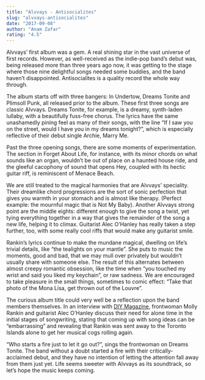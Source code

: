 ```yaml
---
title: "Alvvays - Antisocialites"
slug: "alvvays-antisocialites"
date: "2017-09-08"
author: "Anam Zafar"
rating: "4.5"
---
```


Alvvays’ first album was a gem. A real shining star in the vast universe of first records. However, as well-received as the indie-pop band’s debut was, being released more than three years ago now, it was getting to the stage where those nine delightful songs needed some buddies, and the band haven’t disappointed. Antisocialites is a quality record the whole way through.

The album starts off with three bangers: In Undertow, Dreams Tonite and Plimsoll Punk, all released prior to the album. These first three songs are classic Alvvays. Dreams Tonite, for example, is a dreamy, synth-laden lullaby, with a beautifully fuss-free chorus. The lyrics have the same unashamedly pining feel as many of their songs, with the line “If I saw you on the street, would I have you in my dreams tonight?”, which is especially reflective of their debut single Archie, Marry Me.

Past the three opening songs, there are some moments of experimentation. The section in Forget About Life, for instance, with its minor chords on what sounds like an organ, wouldn’t be out of place on a haunted house ride, and the gleeful cacophony of sound that opens Hey, coupled with its hectic guitar riff, is reminiscent of Menace Beach.

We are still treated to the magical harmonies that are Alvvays’ speciality. Their dreamlike chord progressions are the sort of sonic perfection that gives you warmth in your stomach and is almost like therapy. (Perfect example: the mournful magic that is Not My Baby). Another Alvvays strong point are the middle eights: different enough to give the song a twist, yet tying everything together in a way that gives the remainder of the song a new life, helping it to climax. Guitarist Alec O’Hanley has really taken a step further, too, with some really cool riffs that would make any guitarist smile.

Rankin’s lyrics continue to make the mundane magical, dwelling on life’s trivial details, like “the tealights on your mantle”. She puts to music the moments, good and bad, that we may mull over privately but wouldn’t usually share with someone else. The result of this alternates between almost creepy romantic obsession, like the time when “you touched my wrist and said you liked my keychain”, or raw sadness. We are encouraged to take pleasure in the small things, sometimes to comic effect: “Take that photo of the Mona Lisa, get thrown out of the Louvre”.

The curious album title could very well be a reflection upon the band members themselves. In an interview with [DIY Magazine](http://diymag.com/2017/09/08/alvvays-interview-september-2017-antisocialites), frontwoman Molly Rankin and guitarist Alec O’Hanley discuss their need for alone time in the initial stages of songwriting, stating that coming up with song ideas can be “embarrassing” and revealing that Rankin was sent away to the Toronto Islands alone to get her musical cogs rolling again.

“Who starts a fire just to let it go out?”, sings the frontwoman on Dreams Tonite. The band without a doubt started a fire with their critically-acclaimed debut, and they have no intention of letting the attention fall away from them just yet. Life seems sweeter with Alvvays as its soundtrack, so let’s hope the music keeps coming.
